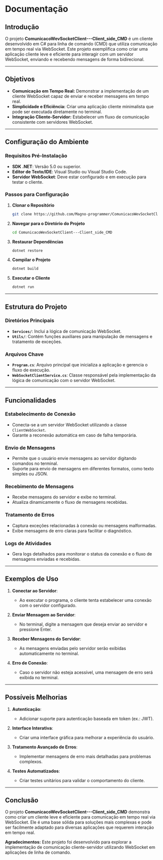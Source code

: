 # Documentação

## Introdução

O projeto **ComunicacoWevSocketClient---Client_side_CMD** é um cliente desenvolvido em C# para linha de comando (CMD) que utiliza comunicação em tempo real via WebSocket. Este projeto exemplifica como criar uma aplicação cliente leve e eficiente para interagir com um servidor WebSocket, enviando e recebendo mensagens de forma bidirecional.

---

## Objetivos

- **Comunicação em Tempo Real:** Demonstrar a implementação de um cliente WebSocket capaz de enviar e receber mensagens em tempo real.
- **Simplicidade e Eficiência:** Criar uma aplicação cliente minimalista que pode ser executada diretamente no terminal.
- **Integração Cliente-Servidor:** Estabelecer um fluxo de comunicação consistente com servidores WebSocket.

---

## Configuração do Ambiente

### Requisitos Pré-Instalação
- **SDK .NET**: Versão 5.0 ou superior.
- **Editor de Texto/IDE**: Visual Studio ou Visual Studio Code.
- **Servidor WebSocket**: Deve estar configurado e em execução para testar o cliente.

### Passos para Configuração
1. **Clonar o Repositório**
   ```bash
   git clone https://github.com/Magno-programmer/ComunicacoWevSocketClient---Client_side_CMD.git
   ```
2. **Navegar para o Diretório do Projeto**
   ```bash
   cd ComunicacoWevSocketClient---Client_side_CMD
   ```
3. **Restaurar Dependências**
   ```bash
   dotnet restore
   ```
4. **Compilar o Projeto**
   ```bash
   dotnet build
   ```
5. **Executar o Cliente**
   ```bash
   dotnet run
   ```

---

## Estrutura do Projeto

### Diretórios Principais

- **`Services/`**: Inclui a lógica de comunicação WebSocket.
- **`Utils/`**: Contém funções auxiliares para manipulação de mensagens e tratamento de exceções.

### Arquivos Chave
- **`Program.cs`**: Arquivo principal que inicializa a aplicação e gerencia o fluxo de execução.
- **`WebSocketClientService.cs`**: Classe responsável pela implementação da lógica de comunicação com o servidor WebSocket.

---

## Funcionalidades

### Estabelecimento de Conexão
- Conecta-se a um servidor WebSocket utilizando a classe `ClientWebSocket`.
- Garante a reconexão automática em caso de falha temporária.

### Envio de Mensagens
- Permite que o usuário envie mensagens ao servidor digitando comandos no terminal.
- Suporte para envio de mensagens em diferentes formatos, como texto simples ou JSON.

### Recebimento de Mensagens
- Recebe mensagens do servidor e exibe no terminal.
- Atualiza dinamicamente o fluxo de mensagens recebidas.

### Tratamento de Erros
- Captura exceções relacionadas à conexão ou mensagens malformadas.
- Exibe mensagens de erro claras para facilitar o diagnóstico.

### Logs de Atividades
- Gera logs detalhados para monitorar o status da conexão e o fluxo de mensagens enviadas e recebidas.

---

## Exemplos de Uso

1. **Conectar ao Servidor**:
   - Ao executar o programa, o cliente tenta estabelecer uma conexão com o servidor configurado.

2. **Enviar Mensagem ao Servidor**:
   - No terminal, digite a mensagem que deseja enviar ao servidor e pressione Enter.

3. **Receber Mensagens do Servidor**:
   - As mensagens enviadas pelo servidor serão exibidas automaticamente no terminal.

4. **Erro de Conexão**:
   - Caso o servidor não esteja acessível, uma mensagem de erro será exibida no terminal.

---

## Possíveis Melhorias

1. **Autenticação**:
   - Adicionar suporte para autenticação baseada em token (ex.: JWT).

2. **Interface Interativa**:
   - Criar uma interface gráfica para melhorar a experiência do usuário.

3. **Tratamento Avançado de Erros**:
   - Implementar mensagens de erro mais detalhadas para problemas complexos.

4. **Testes Automatizados**:
   - Criar testes unitários para validar o comportamento do cliente.

---

## Conclusão

O projeto **ComunicacoWevSocketClient---Client_side_CMD** demonstra como criar um cliente leve e eficiente para comunicação em tempo real via WebSocket. Ele é uma base sólida para soluções mais complexas e pode ser facilmente adaptado para diversas aplicações que requerem interação em tempo real.

**Agradecimentos:** Este projeto foi desenvolvido para explorar a implementação de comunicação cliente-servidor utilizando WebSocket em aplicações de linha de comando.  

